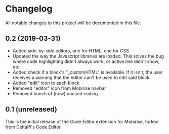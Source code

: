 # Changelog

All notable changes to this project will be documented in this file.

## 0.2 (2019-03-31)

- Added side-by-side editors, one for HTML, one for CSS
- Updated the way the Javascript libraries are loaded. This solves the bug where code highlighting didn't always work, or active line didn't show, etc.
- Added check if a block's "_customHTML" is available. If it isn't, the user receives a warning that the editor can't be used to edit said block
- Added "edit" icon to each block
- Removed "editor" icon from Mobirise navbar
- Removed bunch of (now) unused coding

## 0.1 (unreleased)

This is the initial release of the Code Editor extension for Mobirise, forked from DeltaPi's Code Editor.